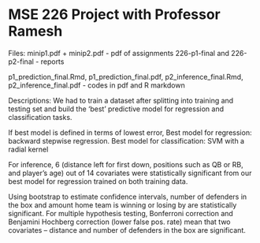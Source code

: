 # MSE 226 Project with Professor Ramesh

Files: 
minip1.pdf + minip2.pdf - pdf of assignments
226-p1-final and 226-p2-final - reports

p1_prediction_final.Rmd, p1_prediction_final.pdf, p2_inference_final.Rmd, p2_inference_final.pdf - codes in pdf and R markdown


Descriptions:
We had to train a dataset after splitting into training and testing set and build the ‘best’ predictive model for regression and classification tasks.

If best model is defined in terms of lowest error, 
Best model for regression: backward stepwise regression. Best model for classification: SVM with a radial kernel

For inference, 6 (distance left for first down, positions such as QB or RB, and player’s age) out of 14 covariates were statistically significant from our best model for regression trained on both training data. 

Using bootstrap to estimate confidence intervals, number of defenders in the box and amount home team is winning or losing by are statistically significant. For multiple hypothesis testing, Bonferroni correction and Benjamini Hochberg correction (lower false pos. rate) mean that two covariates – distance and number of defenders in the box are significant. 
